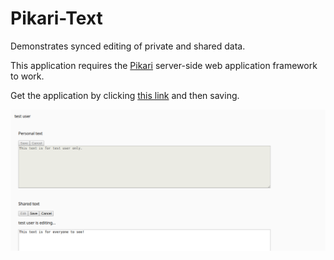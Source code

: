 # Pikari-Text
Demonstrates synced editing of private and shared data.

This application requires the [Pikari](](https://github.com/olliNiinivaara/Pikari/)) server-side web application framework to work.

Get the application by clicking [this link](https://raw.githubusercontent.com/olliNiinivaara/Pikari-Text/master/index.html) and then saving.

![pic](https://raw.githubusercontent.com/olliNiinivaara/Pikari-Text/master/pic.png)